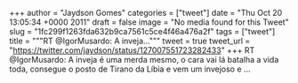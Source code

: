 
+++
author = "Jaydson Gomes"
categories = ["tweet"]
date = "Thu Oct 20 13:05:34 +0000 2011"
draft = false
image = "No media found for this Tweet"
slug = "1fc299f1263fda632b9ca7561c5ce4f46a476a2f"
tags = ["tweet"]
title = """RT @IgorMusardo: A inveja..."""
tweet = true
tweet_url = "https://twitter.com/jaydson/status/127007551723282433"
+++
RT @IgorMusardo: A inveja é uma merda mesmo, o cara vai lá batalha a vida toda, consegue o posto de Tirano da Líbia e vem um invejoso e  ...
